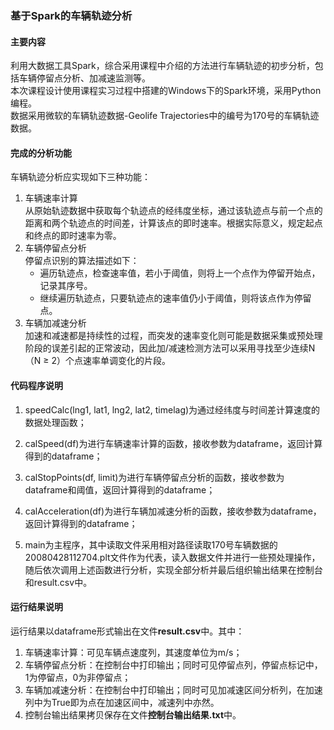 ### 基于Spark的车辆轨迹分析

#### 主要内容  
利用大数据工具Spark，综合采用课程中介绍的方法进行车辆轨迹的初步分析，包括车辆停留点分析、加减速监测等。  
本次课程设计使用课程实习过程中搭建的Windows下的Spark环境，采用Python编程。  
数据采用微软的车辆轨迹数据-Geolife Trajectories中的编号为170号的车辆轨迹数据。  


#### 完成的分析功能
车辆轨迹分析应实现如下三种功能：
1. 车辆速率计算  
    从原始轨迹数据中获取每个轨迹点的经纬度坐标，通过该轨迹点与前一个点的距离和两个轨迹点的时间差，计算该点的即时速率。根据实际意义，规定起点和终点的即时速率为零。
2. 车辆停留点分析  
    停留点识别的算法描述如下：  
    - 遍历轨迹点，检查速率值，若小于阈值，则将上一个点作为停留开始点，记录其序号。
    - 继续遍历轨迹点，只要轨迹点的速率值仍小于阈值，则将该点作为停留点。
3. 车辆加减速分析  
    加速和减速都是持续性的过程，而突发的速率变化则可能是数据采集或预处理阶段的误差引起的正常波动，因此加/减速检测方法可以采用寻找至少连续N（N ≥ 2）个点速率单调变化的片段。  


#### 代码程序说明
1. speedCalc(lng1, lat1, lng2, lat2, timelag)为通过经纬度与时间差计算速度的数据处理函数；  

2. calSpeed(df)为进行车辆速率计算的函数，接收参数为dataframe，返回计算得到的dataframe；  

3. calStopPoints(df, limit)为进行车辆停留点分析的函数，接收参数为dataframe和阈值，返回计算得到的dataframe；  

4. calAcceleration(df)为进行车辆加减速分析的函数，接收参数为dataframe，返回计算得到的dataframe；  

5. main为主程序，其中读取文件采用相对路径读取170号车辆数据的20080428112704.plt文件作为代表，读入数据文件并进行一些预处理操作，随后依次调用上述函数进行分析，实现全部分析并最后组织输出结果在控制台和result.csv中。  


#### 运行结果说明
运行结果以dataframe形式输出在文件**result.csv**中。其中：
1. 车辆速率计算：可见车辆点速度列，其速度单位为m/s；  
2. 车辆停留点分析：在控制台中打印输出；同时可见停留点列，停留点标记中，1为停留点，0为非停留点；  
3. 车辆加减速分析：在控制台中打印输出；同时可见加减速区间分析列，在加速列中为True即为点在加速区间中，减速列中亦然。  
4. 控制台输出结果拷贝保存在文件**控制台输出结果.txt**中。